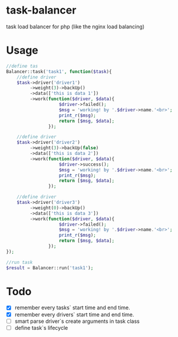 # task-balancer
task load balancer for php (like the nginx load balancing)

# Usage

```php
//define tas
Balancer::task('task1', function($task){
    //define driver
    $task->driver('driver1')
         ->weight(3)->backUp()
         ->data(['this is data 1'])
         ->work(function($driver, $data){
                    $driver->failed();
                    $msg = 'working! by '.$driver->name.'<br>';
                    print_r($msg);
                    return [$msg, $data];
                });

    //define driver
    $task->driver('driver2')
         ->weight(3)->backUp(false)
         ->data(['this is data 2'])
         ->work(function($driver, $data){
                    $driver->success();
                    $msg = 'working! by '.$driver->name.'<br>';
                    print_r($msg);
                    return [$msg, $data];
                });

    //define driver
    $task->driver('driver3')
         ->weight(0)->backUp()
         ->data(['this is data 3'])
         ->work(function($driver, $data){
                    $driver->failed();
                    $msg = 'working! by '.$driver->name.'<br>';
                    print_r($msg);
                    return [$msg, $data];
                });
});

//run task
$result = Balancer::run('task1');
```
# Todo

- [x] remember every tasks` start time and end time.
- [x] remember every drivers` start time and end time.
- [ ] smart parse driver`s create arguments in task class
- [ ] define task`s lifecycle
